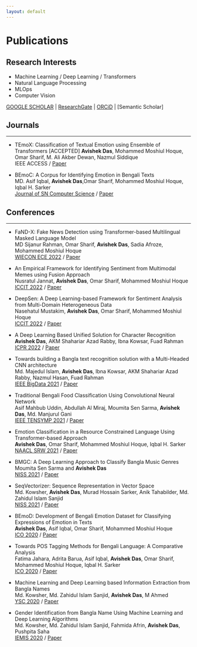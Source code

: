 ```yaml
---
layout: default
---
```


# <span class='red_h1'>Publications</span>

## Research Interests

* Machine Learning / Deep Learning / Transformers
* Natural Language Processing
* MLOps
* Computer Vision

[GOOGLE SCHOLAR](https://scholar.google.com/citations?user=vmA2X1kAAAAJ) | [ResearchGate](https://www.researchgate.net/profile/Avishek-Das-11) | [ORCiD](https://orcid.org/my-orcid?orcid=0000-0002-1589-8322) | [Semantic Scholar]

## Journals
---
* TEmoX: Classification of Textual Emotion using Ensemble of Transformers [ACCEPTED]
**Avishek Das**, Mohammed Moshiul Hoque, Omar Sharif, M. Ali Akber Dewan, Nazmul Siddique<br>
IEEE ACCESS / [Paper]()

* BEmoC: A Corpus for Identifying Emotion in Bengali Texts<br>
MD. Asif Iqbal, **Avishek Das**,Omar Sharif, Mohammed Moshiul Hoque, Iqbal H. Sarker<br>
[Journal of SN Computer Science](https://www.springer.com/journal/42979) / [Paper](https://link.springer.com/article/10.1007%2Fs42979-022-01028-w)


## Conferences
---
* FaND-X: Fake News Detection using Transformer-based Multilingual Masked Language Model<br>
MD Sijanur Rahman, Omar Sharif, **Avishek Das**, Sadia Afroze, Mohammed Moshiul Hoque<br>
[WIECON ECE 2022](https://wiecon-ece.org/) / [Paper](https://ieeexplore.ieee.org/abstract/document/10150461)

* An Empirical Framework for Identifying Sentiment from Multimodal Memes using Fusion Approach<br>
Nusratul Jannat, **Avishek Das**, Omar Sharif, Mohammed Moshiul Hoque<br>
[ICCIT 2022](https://iccit.org.bd/2022/) / [Paper](https://ieeexplore.ieee.org/abstract/document/10054644)

* DeepSen: A Deep Learning-based Framework for Sentiment Analysis from Multi-Domain Heterogeneous Data<br>
Nasehatul Mustakim, **Avishek Das**, Omar Sharif, Mohammed Moshiul Hoque<br>
[ICCIT 2022](https://iccit.org.bd/2022/) / [Paper](https://ieeexplore.ieee.org/abstract/document/10055860/)

* A Deep Learning Based Unified Solution for Character Recognition<br>
**Avishek Das**, AKM Shahariar Azad Rabby, Ibna Kowsar, Fuad Rahman<br>
[ICPR 2022](https://www.icpr2022.com/) / [Paper](https://ieeexplore.ieee.org/abstract/document/9956348)


* Towards building a Bangla text recognition solution with a Multi-Headed CNN architecture<br>
Md. Majedul Islam, **Avishek Das**, Ibna Kowsar, AKM Shahariar Azad Rabby, Nazmul Hasan, Fuad Rahman<br>
[IEEE BigData 2021](https://bigdataieee.org/BigData2021/) / [Paper](https://ieeexplore.ieee.org/document/9671653)

* Traditional Bengali Food Classification Using Convolutional Neural Network<br>
Asif Mahbub Uddin, Abdullah Al Miraj, Moumita Sen Sarma, **Avishek Das**, Md. Manjurul Gani<br>
[IEEE TENSYMP 2021](https://www.tensymp2021.org/2021/) / [Paper](https://ieeexplore.ieee.org/document/9550874)

* Emotion Classification in a Resource Constrained Language Using Transformer-based Approach<br>
**Avishek Das**, Omar Sharif, Mohammed Moshiul Hoque, Iqbal H. Sarker<br>
[NAACL SRW 2021](https://naacl2021-srw.github.io/) / [Paper](https://aclanthology.org/2021.naacl-srw.19/)

* BMGC: A Deep Learning Approach to Classify Bangla Music Genres<br>
Moumita Sen Sarma and **Avishek Das**<br>
[NISS 2021](http://medi-ast.org/NISS2021/) / [Paper](https://dl.acm.org/doi/10.1145/3454127.3456593)

* SeqVectorizer: Sequence Representation in Vector Space<br>
Md. Kowsher, **Avishek Das**, Murad Hossain Sarker, Anik Tahabilder, Md. Zahidul Islam Sanjid<br>
[NISS 2021](http://medi-ast.org/NISS2021/) / [Paper](https://dl.acm.org/doi/10.1145/3454127.3456602)

* BEmoD: Development of Bengali Emotion Dataset for Classifying Expressions of Emotion in Texts<br>
**Avishek Das**, Asif Iqbal, Omar Sharif, Mohammed Moshiul Hoque<br>
[ICO 2020](https://www.icico.info/ico2020-virtual-conference) / [Paper](https://link.springer.com/chapter/10.1007/978-3-030-68154-8_94)


* Towards POS Tagging Methods for Bengali Language: A Comparative Analysis<br>
Fatima Jahara, Adrita Barua, Asif Iqbal, **Avishek Das**, Omar Sharif, Mohammed Moshiul Hoque, Iqbal H. Sarker<br>
[ICO 2020](https://www.icico.info/ico2020-virtual-conference) / [Paper](https://link.springer.com/chapter/10.1007/978-3-030-68154-8_93)

* Machine Learning and Deep Learning based Information Extraction from Bangla Names<br>
Md. Kowsher, Md. Zahidul Islam Sanjid, **Avishek Das**, M Ahmed<br>
[YSC 2020](https://ysc-2020.actcognitive.org/) / [Paper](https://www.sciencedirect.com/science/article/pii/S187705092032398X)

* Gender Identification from Bangla Name Using Machine Learning and Deep Learning Algorithms<br>
Md. Kowsher, Md. Zahidul Islam Sanjid, Fahmida Afrin, **Avishek Das**, Pushpita Saha<br>
[IEMIS 2020](http://iemschoolofit.in/iemis/) / [Paper](https://link.springer.com/chapter/10.1007/978-981-33-4367-2_38)






